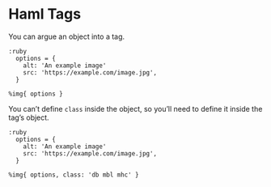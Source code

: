 Haml Tags
=========

You can argue an object into a tag.

```haml
:ruby
  options = {
    alt: 'An example image'
    src: 'https://example.com/image.jpg',
  }

%img{ options }
````

You can’t define `class` inside the object, so you’ll need to define it inside the tag’s object.

```haml
:ruby
  options = {
    alt: 'An example image'
    src: 'https://example.com/image.jpg',
  }

%img{ options, class: 'db mbl mhc' }
````
